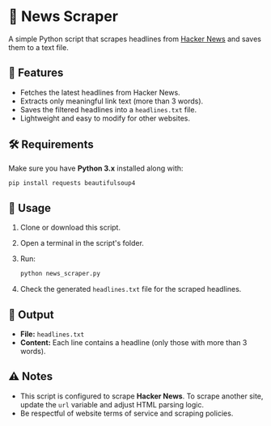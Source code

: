 # 📰 News Scraper

A simple Python script that scrapes headlines from [Hacker News](https://news.ycombinator.com/) and saves them to a text file.

## 📌 Features

* Fetches the latest headlines from Hacker News.
* Extracts only meaningful link text (more than 3 words).
* Saves the filtered headlines into a `headlines.txt` file.
* Lightweight and easy to modify for other websites.

## 🛠 Requirements

Make sure you have **Python 3.x** installed along with:

```bash
pip install requests beautifulsoup4
```

## 🚀 Usage

1. Clone or download this script.
2. Open a terminal in the script's folder.
3. Run:

   ```bash
   python news_scraper.py
   ```
4. Check the generated `headlines.txt` file for the scraped headlines.

## 📂 Output

* **File:** `headlines.txt`
* **Content:** Each line contains a headline (only those with more than 3 words).

## ⚠️ Notes

* This script is configured to scrape **Hacker News**.
  To scrape another site, update the `url` variable and adjust HTML parsing logic.
* Be respectful of website terms of service and scraping policies.
